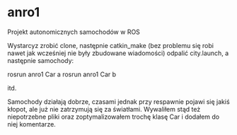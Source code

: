 # anro1
Projekt autonomicznych samochodów w ROS

Wystarcyz zrobić clone, następnie catkin_make (bez problemu się robi nawet jak wcześniej nie były zbudowane wiadomości)
odpalić city.launch, a następnie samochody:

rosrun anro1 Car a
rosrun anro1 Car b

itd. 

Samochody działają dobrze, czasami jednak przy respawnie pojawi się jakiś kłopot, ale już nie zatrzymują się za światłami.
Wywaliłem stąd też niepotrzebne pliki oraz zoptymalizowałem trochę klasę Car i dodałem do niej komentarze.
